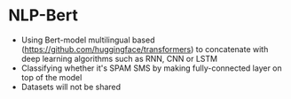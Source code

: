# NLP-Bert


- Using Bert-model multilingual based (https://github.com/huggingface/transformers) to concatenate with deep learning algorithms such as RNN, CNN or LSTM
- Classifying whether it's SPAM SMS by making fully-connected layer on top of the model 
- Datasets will not be shared
